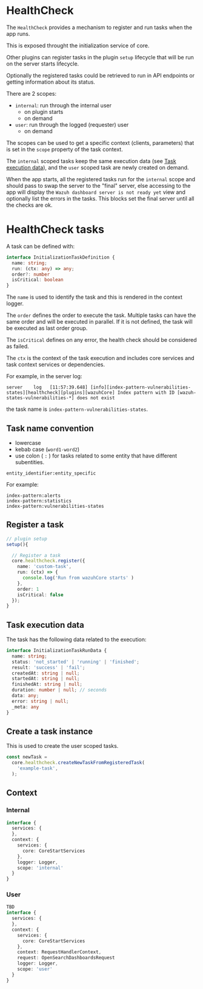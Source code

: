 # HealthCheck

The `HealthCheck` provides a mechanism to register and run tasks when the app runs.

This is exposed throught the initialization service of core.

Other plugins can register tasks in the plugin `setup` lifecycle that will be run on the server starts lifecycle.

Optionally the registered tasks could be retrieved to run in API endpoints or getting information about its status.

There are 2 scopes:

- `internal`: run through the internal user
  - on plugin starts
  - on demand
- `user`: run through the logged (requester) user
  - on demand

The scopes can be used to get a specific context (clients, parameters) that is set in the `scope` property of the task context.

The `internal` scoped tasks keep the same execution data (see [Task execution data](#task-execution-data)), and the `user` scoped task are newly created on demand.

When the app starts, all the registered tasks run for the `internal` scope and should pass to swap the server to the "final" server, else
accessing to the app will display the `Wazuh dashboard server is not ready yet` view and optionally list the errors in the tasks. This blocks
set the final server until all the checks are ok.

# HealthCheck tasks

A task can be defined with:

```ts
interface InitializationTaskDefinition {
  name: string;
  run: (ctx: any) => any;
  order?: number
  isCritical: boolean
}
```

The `name` is used to identify the task and this is rendered in the context logger.

The `order` defines the order to execute the task. Multiple tasks can have the same order and will be executed in parallel. If it is not defined, the task will be executed as last order group.

The `isCritical` defines on any error, the health check should be considered as failed.

The `ctx` is the context of the task execution and includes core services and task context services or dependencies.

For example, in the server log:

```
server    log   [11:57:39.648] [info][index-pattern-vulnerabilities-states][healthcheck][plugins][wazuhCore] Index pattern with ID [wazuh-states-vulnerabilities-*] does not exist

```

the task name is `index-pattern-vulnerabilities-states`.

## Task name convention

- lowercase
- kebab case (`word1-word2`)
- use colon ( `:` ) for tasks related to some entity that have different subentities.

```
entity_identifier:entity_specific
```

For example:

```
index-pattern:alerts
index-pattern:statistics
index-pattern:vulnerabilities-states
```

## Register a task

```ts
// plugin setup
setup(){

  // Register a task
  core.healthcheck.register({
    name: 'custom-task',
    run: (ctx) => {
      console.log('Run from wazuhCore starts' )
    },
    order: 1
    isCritical: false
  });
}
```

## Task execution data

The task has the following data related to the execution:

```ts
interface InitializationTaskRunData {
  name: string;
  status: 'not_started' | 'running' | 'finished';
  result: 'success' | 'fail';
  createdAt: string | null;
  startedAt: string | null;
  finishedAt: string | null;
  duration: number | null; // seconds
  data: any;
  error: string | null;
  _meta: any
}
```

## Create a task instance

This is used to create the user scoped tasks.

```ts
const newTask =
  core.healthcheck.createNewTaskFromRegisteredTask(
    'example-task',
  );
```

## Context

### Internal

```ts
interface {
  services: {
  },
  context: {
    services: {
      core: CoreStartServices
    },
    logger: Logger,
    scope: 'internal'
  }
}
```

### User

```ts
TBD
interface {
  services: {
  },
  context: {
    services: {
      core: CoreStartServices
    },
    context: RequestHandlerContext,
    request: OpenSearchDashboardsRequest
    logger: Logger,
    scope: 'user'
  }
}
```